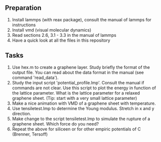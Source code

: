 Preparation
-----------

1. Install lammps (with reax package), consult the manual of lammps for instructions
2. Install vmd (visual molecular dynamics)
3. Read sections 2.6, 3.1 - 3.3 in the manual of lammps
4. Have a quick look at all the files in this repository

Tasks
-----

1. Use hex.m to create a graphene layer. Study briefly the format of the output file. You can read about the data format in the manual (see command 'read_data').
2. Study the input script 'potential_profile.lmp'. Consult the manual if commands are not clear. Use this script to plot the energy in function of the lattice parameter. What is the lattice parameter for a relaxed graphene sheet. (Tip: start with a very small lattice parameter)
3. Make a nice animation with VMD of a graphene sheet with temperature.
4. Use tensiletest.lmp to determine the Young modulus. Stretch in x and y direction.
5. Make change to the script tensiletest.lmp to simulate the rupture of a graphene sheet. Which force do you need?
6. Repeat the above for siliceen or for other empiric potentials of C (Brenner, Tersoff)

